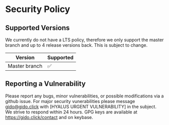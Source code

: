 # Security Policy

## Supported Versions

We currently do not have a LTS policy, therefore we only support the master branch and up to 4 release versions back. This is subject to change.

| Version       | Supported          |
| --------------| ------------------ |
| Master branch | :white_check_mark: |


## Reporting a Vulnerability

Please report any bugs, minor vulnerabilities, or possible modifications via a github issue. For major security vunerabilities please message gido@gido.click with [HYALUS URGENT VULNERABILITY] in the subject. We strive to respond within 24 hours. GPG keys are available at https://gido.click/contact and on keybase. 
